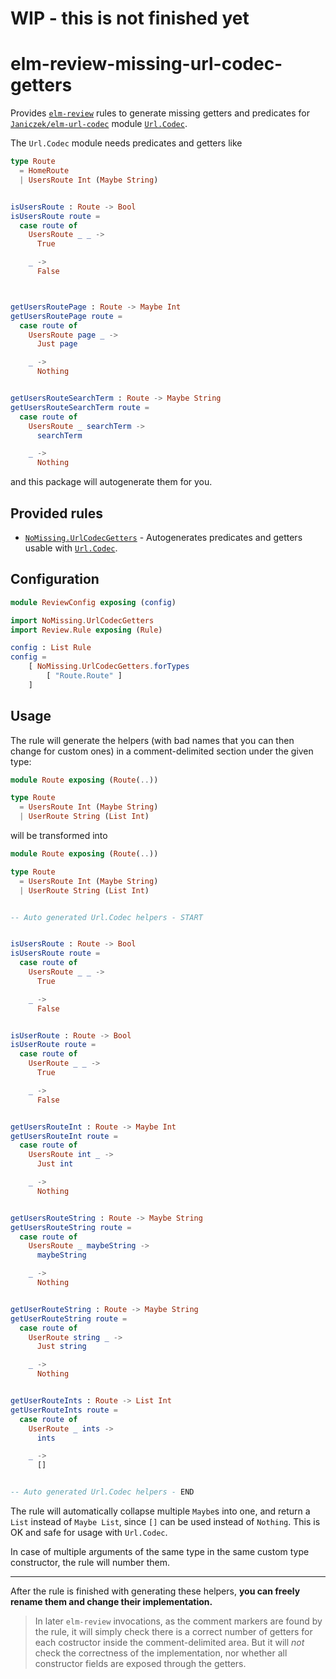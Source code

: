# WIP - this is not finished yet

# elm-review-missing-url-codec-getters

Provides [`elm-review`](https://package.elm-lang.org/packages/jfmengels/elm-review/latest/) rules to generate missing getters and predicates for [`Janiczek/elm-url-codec`](https://package.elm-lang.org/packages/Janiczek/elm-url-codec/latest/) module [`Url.Codec`](https://package.elm-lang.org/packages/Janiczek/elm-url-codec/latest/Url-Codec).

The `Url.Codec` module needs predicates and getters like

```elm
type Route
  = HomeRoute
  | UsersRoute Int (Maybe String)


isUsersRoute : Route -> Bool
isUsersRoute route =
  case route of
    UsersRoute _ _ ->
      True

    _ ->
      False



getUsersRoutePage : Route -> Maybe Int
getUsersRoutePage route =
  case route of
    UsersRoute page _ ->
      Just page

    _ ->
      Nothing


getUsersRouteSearchTerm : Route -> Maybe String
getUsersRouteSearchTerm route =
  case route of
    UsersRoute _ searchTerm ->
      searchTerm

    _ ->
      Nothing
```

and this package will autogenerate them for you.

## Provided rules

- [`NoMissing.UrlCodecGetters`](https://package.elm-lang.org/packages/Janiczek/elm-review-missing-url-codec-getters/1.0.0/NoMissing-UrlCodecGetters) - Autogenerates predicates and getters usable with [`Url.Codec`](https://package.elm-lang.org/packages/Janiczek/elm-url-codec/latest/Url-Codec).


## Configuration

```elm
module ReviewConfig exposing (config)

import NoMissing.UrlCodecGetters
import Review.Rule exposing (Rule)

config : List Rule
config =
    [ NoMissing.UrlCodecGetters.forTypes
        [ "Route.Route" ]
    ]
```

## Usage

The rule will generate the helpers (with bad names that you can then change for custom ones) in a comment-delimited section under the given type:

```elm
module Route exposing (Route(..))

type Route
  = UsersRoute Int (Maybe String) 
  | UserRoute String (List Int)
```

will be transformed into

```elm
module Route exposing (Route(..))

type Route
  = UsersRoute Int (Maybe String) 
  | UserRoute String (List Int)


-- Auto generated Url.Codec helpers - START


isUsersRoute : Route -> Bool
isUsersRoute route =
  case route of
    UsersRoute _ _ ->
      True

    _ ->
      False


isUserRoute : Route -> Bool
isUserRoute route =
  case route of
    UserRoute _ _ ->
      True

    _ ->
      False


getUsersRouteInt : Route -> Maybe Int
getUsersRouteInt route =
  case route of
    UsersRoute int _ ->
      Just int

    _ ->
      Nothing


getUsersRouteString : Route -> Maybe String
getUsersRouteString route =
  case route of
    UsersRoute _ maybeString ->
      maybeString

    _ ->
      Nothing


getUserRouteString : Route -> Maybe String
getUserRouteString route =
  case route of
    UserRoute string _ ->
      Just string

    _ ->
      Nothing


getUserRouteInts : Route -> List Int
getUserRouteInts route =
  case route of
    UserRoute _ ints ->
      ints

    _ ->
      []


-- Auto generated Url.Codec helpers - END
```

The rule will automatically collapse multiple `Maybe`s into one, and return a `List` instead of `Maybe List`, since `[]` can be used instead of `Nothing`. This is OK and safe for usage with `Url.Codec`.

In case of multiple arguments of the same type in the same custom type constructor, the rule will number them.

---

After the rule is finished with generating these helpers, **you can freely rename them and change their implementation.**

> In later `elm-review` invocations, as the comment markers are found by the rule, it will simply check there is a correct number of getters for each costructor inside the comment-delimited area. But it will _not_ check the correctness of the implementation, nor whether all constructor fields are exposed through the getters.
